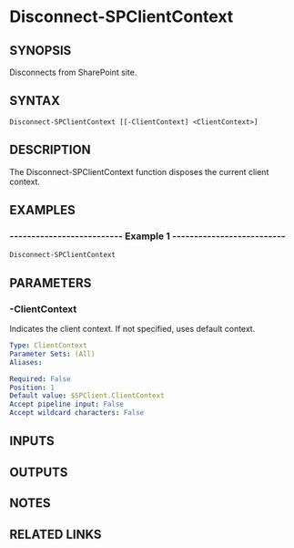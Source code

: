 # Disconnect-SPClientContext

## SYNOPSIS
Disconnects from SharePoint site.

## SYNTAX

```
Disconnect-SPClientContext [[-ClientContext] <ClientContext>]
```

## DESCRIPTION
The Disconnect-SPClientContext function disposes the current client context.

## EXAMPLES

### -------------------------- Example 1 --------------------------
```
Disconnect-SPClientContext
```

## PARAMETERS

### -ClientContext
Indicates the client context.
If not specified, uses default context.

```yaml
Type: ClientContext
Parameter Sets: (All)
Aliases: 

Required: False
Position: 1
Default value: $SPClient.ClientContext
Accept pipeline input: False
Accept wildcard characters: False
```

## INPUTS

## OUTPUTS

## NOTES

## RELATED LINKS

